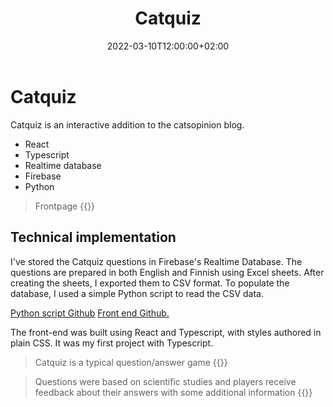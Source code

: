 ﻿---
title: "Catquiz"
name: "catquiz"
excerpt: "Catquiz is an interactive addition to the catsopinion blog...."
thumbnail: "catquiz/catquizindex.webp"
tech: 
    - "React"
    - "Typescript"
    - "Firebase"
    - "Python"
date: 2022-03-10T12:00:00+02:00
draft: false
---
# Catquiz

Catquiz is an interactive addition to the catsopinion blog.

- React
- Typescript
- Realtime database
- Firebase
- Python


> Frontpage
{{<assetimage imgAsset="/catquiz/catquizindex.webp" imgAlt="Image from the catquiz front page" imgTitle="Image from the catquiz front page">}}

## Technical implementation

I've stored the Catquiz questions in Firebase's Realtime Database. The questions are prepared in both English and Finnish using Excel sheets. After creating the sheets, I exported them to CSV format. To populate the database, I used a simple Python script to read the CSV data.

[Python script Github](https://github.com/linre-90/catquiz-db-fill)
[Front end Github.](https://github.com/linre-90/catquiz)

The front-end was built using React and Typescript, with styles authored in plain CSS. It was my first project with Typescript.

> Catquiz is a typical question/answer game
{{<assetimage imgAsset="/catquiz/catquizgameplay.webp" imgAlt="Game running" imgTitle="Game running">}}

>Questions were based on scientific studies and players receive feedback about their answers with some additional information
{{<assetimage imgAsset="/catquiz/catquizend.webp" imgAlt="Feedback screen" imgTitle="Feedback screen">}}

